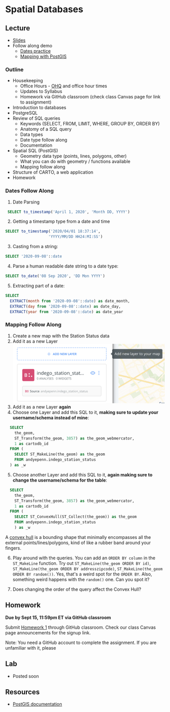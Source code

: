 # Spatial Databases

## Lecture

* [Slides](https://docs.google.com/presentation/d/1XjNaSRGnhfcnWKLIfF0E0zBOctxkxjTMoUN2Ogy3xy8/edit?usp=sharing)
* Follow along demo
  * [Dates practice](#dates-follow-along)
  * [Mapping with PostGIS](https://github.com/MUSA-509/week-2-digging-into-databases#mapping-follow-along)

### Outline

* Housekeeping
  - Office Hours - [OHQ](https://ohq.io) and office hour times
  - Updates to Syllabus
  - Homework via GitHub classroom (check class Canvas page for link to assignment)
* Introduction to databases
* PostgreSQL
* Review of SQL queries
  - Keywords (SELECT, FROM, LIMIT, WHERE, GROUP BY, ORDER BY)
  - Anatomy of a SQL query
  - Data types
  - Date type follow along
  - Documentation
* Spatial SQL (PostGIS)
  - Geometry data type (points, lines, polygons, other)
  - What you can do with geometry / functions available
  - Mapping follow along
* Structure of CARTO, a web application
* Homework

### Dates Follow Along

1. Date Parsing
  ```SQL
   SELECT to_timestamp('April 1, 2020', 'Month DD, YYYY')
   ```
2. Getting a timestamp type from a date and time
  ```SQL
  SELECT to_timestamp('2020/04/01 18:37:14',
                     'YYYY/MM/DD HH24:MI:SS')
  ```
3. Casting from a string:
  ```SQL
  SELECT '2020-09-08'::date
  ```
4. Parse a human readable date string to a date type:
  ```SQL
  SELECT to_date('08 Sep 2020', 'DD Mon YYYY')
  ```
5. Extracting part of a date:
  ```SQL
  SELECT
    EXTRACT(month from '2020-09-08'::date) as date_month,
    EXTRACT(day from '2020-09-08'::date) as date_day,
    EXTRACT(year from '2020-09-08'::date) as date_year
  ```

### Mapping Follow Along

1. Create a new map with the Station Status data
2. Add it as a new Layer
  ![](images/add-new-layer.png)
3. Add it as a new Layer __again__
4. Choose one Layer and add this SQL to it, **making sure to update your username/schema instead of mine**:
  ```SQL
    SELECT
      the_geom,
      ST_Transform(the_geom, 3857) as the_geom_webmercator,
      1 as cartodb_id
    FROM (
      SELECT ST_MakeLine(the_geom) as the_geom
      FROM andyepenn.indego_station_status
    ) as _w
  ```
5. Choose another Layer and add this SQL to it, **again making sure to change the username/schema for the table**:
  ```SQL
    SELECT
      the_geom,
      ST_Transform(the_geom, 3857) as the_geom_webmercator,
      1 as cartodb_id
    FROM (
      SELECT ST_ConvexHull(ST_Collect(the_geom)) as the_geom
      FROM andyepenn.indego_station_status
      ) as _w
  ```
  A [convex hull](https://en.wikipedia.org/wiki/Convex_hull) is a bounding shape that minimally encompasses all the external points/lines/polygons, kind of like a rubber band around your fingers.

6. Play around with the queries. You can add an `ORDER BY column` in the `ST_MakeLine` function. Try out `ST_MakeLine(the_geom ORDER BY id)`, `ST_MakeLine(the_geom ORDER BY addresszipcode)`, `ST_MakeLine(the_geom ORDER BY random())`. Yes, that's a weird spot for the `ORDER BY`. Also, something weird happens with the `random()` one. Can you spot it?

7. Does changing the order of the query affect the Convex Hull?


## Homework

**Due by Sept 15, 11:59pm ET via GitHub classroom**

Submit [Homework 1](https://github.com/MUSA-509/week-2-digging-into-databases/blob/master/homework-1.md) through GitHub classroom. Check our class Canvas page announcements for the signup link.

Note: You need a GitHub account to complete the assignment. If you are unfamiliar with it, please

## Lab

* Posted soon

## Resources

* [PostGIS documentation](https://postgis.net/docs/manual-3.0/reference.html)
